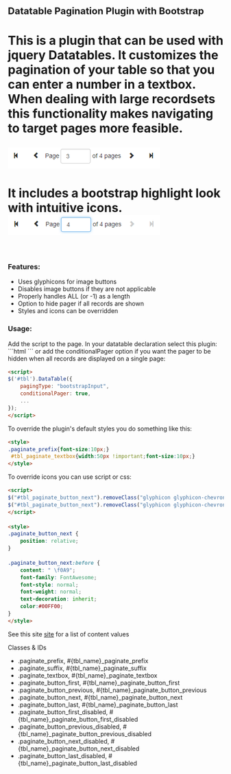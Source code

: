 <h1 style="font-size:22px;">Datatable Pagination Plugin with Bootstrap<h1 />

This is a plugin that can be used with jquery Datatables.  It customizes the pagination of your table so that you can enter a number in a textbox.  When dealing with large recordsets this functionality makes navigating to target pages more feasible.  

<img src="/resources/screenshotA.png" alt="Screenshot" />
<br />
<br />
It includes a bootstrap highlight look with intuitive icons.
<br />
<img src="/resources/screenshotB.png" alt="Screenshot" />
<br />
<br />
<h3>Features:</h3>
<ul>
<li>Uses glyphicons for image buttons</li>
<li>Disables image buttons if they are not applicable</li>
<li>Properly handles  ALL (or -1) as a length</li>
<li>Option to hide pager if all records are shown</li>
<li>Styles and icons can be overridden</li>
</ul>

<h3>Usage:</h3>
Add the script to the page.  In your datatable declaration select this plugin:
```html
<script>
$('#tbl').DataTable({
	pagingType: "bootstrapInput",
	...
});
</script>
```
or add the conditionalPager option if you want the pager to be  hidden when all records are displayed on a single page:

```html
<script>
$('#tbl').DataTable({
	pagingType: "bootstrapInput",
	conditionalPager: true,
	...
});
</script>			
```

To override the plugin's default styles you do something like this:
```html
<style>
.paginate_prefix{font-size:10px;}
 #tbl_paginate_textbox{width:50px !important;font-size:10px;}
</style>
```

To override icons you can use script or css:
```html
<script>
$("#tbl_paginate_button_next").removeClass("glyphicon glyphicon-chevron-right").addClass("glyphicon glyphicon-arrow-right");
$("#tbl_paginate_button_next").removeClass("glyphicon glyphicon-chevron-right").addClass("fa fa-arrow-right");  //font-awesome
</script>

<style>
.paginate_button_next {
	position: relative;
}

.paginate_button_next:before {
	content: " \f0A9";
	font-family: FontAwesome;
	font-style: normal;
	font-weight: normal;
	text-decoration: inherit;
	color:#00FF00;
}
</style>
```
See this site <a href="http://astronautweb.co/snippet/font-awesome/">site</a> for a list of content values


Classes & IDs
<ul>
<li>.paginate_prefix, #{tbl_name}_paginate_prefix</li>
<li>.paginate_suffix, #{tbl_name}_paginate_suffix</li>
<li>.paginate_textbox, #{tbl_name}_paginate_textbox</li>
<li>.paginate_button_first, #{tbl_name}_paginate_button_first</li>
<li>.paginate_button_previous, #{tbl_name}_paginate_button_previous</li>
<li>.paginate_button_next, #{tbl_name}_paginate_button_next</li>
<li>.paginate_button_last, #{tbl_name}_paginate_button_last</li>
<li>.paginate_button_first_disabled, #{tbl_name}_paginate_button_first_disabled</li>
<li>.paginate_button_previous_disabled, #{tbl_name}_paginate_button_previous_disabled</li>
<li>.paginate_button_next_disabled, #{tbl_name}_paginate_button_next_disabled</li>
<li>.paginate_button_last_disabled, #{tbl_name}_paginate_button_last_disabled</li>
</ul>
